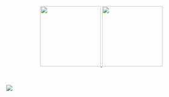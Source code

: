 <div align="center">
  <a href="https://github.com/mmsantos147">
  <img height="160em" src="https://github-readme-stats.vercel.app/api?username=mmsantos147&show_icons=true&theme=github_dark&include_all_commits=true&count_private=true"/>
  <img height="160em" src="https://github-readme-stats.vercel.app/api/top-langs/?username=mmsantos147&layout=compact&langs_count=7&theme=github_dark"/>
</div>

<div style="display: inline_block; border-bottom: 40em"><br>    
 </div> 
  
  ##
  
  <a href = "mailto:math.mds147@gmail.com"><img src="https://img.shields.io/badge/-Gmail-%23333?style=for-the-badge&logo=gmail&logoColor=white" target="_blank"></a>
